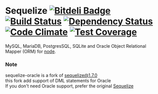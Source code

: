# Sequelize [![Bitdeli Badge](https://d2weczhvl823v0.cloudfront.net/lebretr/sequelize-oracle/trend.png)](https://bitdeli.com/free "Bitdeli Badge") [![Build Status](https://travis-ci.org/lebretr/sequelize-oracle.svg?branch=1.7.0-Oracle)](https://travis-ci.org/lebretr/sequelize-oracle) [![Dependency Status](https://david-dm.org/lebretr/sequelize-oracle.png)](https://david-dm.org/lebretr/sequelize-oracle) [![Code Climate](https://codeclimate.com/github/lebretr/sequelize-oracle/badges/gpa.svg)](https://codeclimate.com/github/lebretr/sequelize-oracle) [![Test Coverage](https://codeclimate.com/github/lebretr/sequelize-oracle/badges/coverage.svg)](https://codeclimate.com/github/lebretr/sequelize-oracle)

MySQL, MariaDB, PostgresSQL, SQLite and Oracle Object Relational Mapper (ORM) for [node](http://nodejs.org).

### Note
sequelize-oracle is a fork of [sequelize@1.7.0](https://github.com/sequelize/sequelize/tree/1.7.0)  
this fork add support of DML statements for Oracle  
If you don't need Oracle support, prefer the original [Sequelize](http://sequelizejs.com/)  


